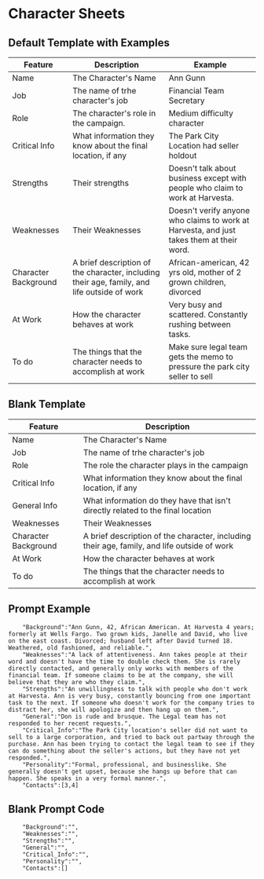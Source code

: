 # Character Sheets

## Default Template with Examples
| Feature  | Description | Example |
| ---       |   ---         | --- |
| Name  | The Character's Name  | Ann Gunn
|Job | The name of trhe character's job | Financial Team Secretary |
|Role|The character's role in the campaign.|Medium difficulty character|
|Critical Info | What information they know about the final location, if any | The Park City Location had seller holdout |
| Strengths | Their strengths  | Doesn't talk about business except with people who claim to work at Harvesta. |
| Weaknesses |Their Weaknesses | Doesn't verify anyone who claims to work at Harvesta, and just takes them at their word. |
| Character Background |A brief description of the character, including their age, family, and life outside of work|African-american, 42 yrs old, mother of 2 grown children, divorced |
| At Work | How the character behaves at work|Very busy and scattered. Constantly rushing between tasks.|
| To do | The things that the character needs to accomplish at work |Make sure legal team gets the memo to pressure the park city seller to sell|

## Blank Template
| Feature  | Description | 
| ---       |   ---         |
| Name  | The Character's Name  | 
|Job | The name of trhe character's job |
|Role|The role the character plays in the campaign|
|Critical Info | What information they know about the final location, if any | 
|General Info|What information do they have that isn't directly related to the final location|
| Weaknesses |Their Weaknesses |
| Character Background |A brief description of the character, including their age, family, and life outside of work|
| At Work | How the character behaves at work|
| To do | The things that the character needs to accomplish at work |

## Prompt Example
```
    "Background":"Ann Gunn, 42, African American. At Harvesta 4 years; formerly at Wells Fargo. Two grown kids, Janelle and David, who live on the east coast. Divorced; husband left after David turned 18. Weathered, old fashioned, and reliable.",
    "Weaknesses":"A lack of attentiveness. Ann takes people at their word and doesn't have the time to double check them. She is rarely directly contacted, and generally only works with members of the financial team. If someone claims to be at the company, she will believe that they are who they claim.", 
    "Strengths":"An unwillingness to talk with people who don't work at Harvesta. Ann is very busy, constantly bouncing from one important task to the next. If someone who doesn't work for the company tries to distract her, she will apologize and then hang up on them.", 
    "General":"Don is rude and brusque. The Legal team has not responded to her recent requests.", 
    "Critical_Info":"The Park City location's seller did not want to sell to a large corporation, and tried to back out partway through the purchase. Ann has been trying to contact the legal team to see if they can do something about the seller's actions, but they have not yet responded.", 
    "Personality":"Formal, professional, and businesslike. She generally doesn't get upset, because she hangs up before that can happen. She speaks in a very formal manner.", 
    "Contacts":[3,4]
```

## Blank Prompt Code
```
    "Background":"", 
    "Weaknesses":"", 
    "Strengths":"", 
    "General":"", 
    "Critical_Info":"", 
    "Personality":"", 
    "Contacts":[]
```


